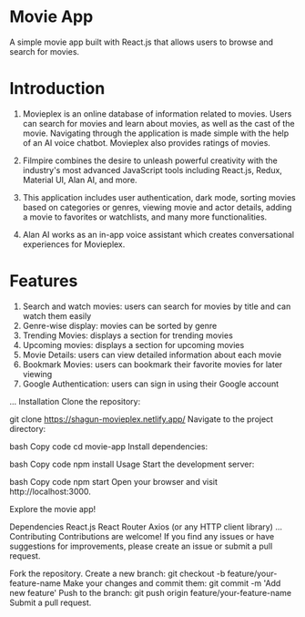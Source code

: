# Movie App
A simple movie app built with React.js that allows users to browse and search for movies.

# Introduction
1. Movieplex is an online database of information related to movies. Users can search for movies and learn about movies, as well as the cast of the movie. Navigating through the application is made simple with the help of an AI voice chatbot.  Movieplex also provides ratings of movies.

2. Filmpire combines the desire to unleash powerful creativity with the industry's most advanced JavaScript tools including React.js, Redux, Material UI, Alan AI, and more.

3. This application includes user authentication, dark mode, sorting movies based on categories or genres, viewing movie and actor details, adding a movie to favorites or watchlists, and many more functionalities.

4. Alan AI works as an in-app voice assistant which creates conversational experiences for  Movieplex.

# Features
1. Search and watch movies: users can search for movies by title and can watch them easily
2. Genre-wise display: movies can be sorted by genre
3. Trending Movies: displays a section for trending movies
4. Upcoming movies: displays a section for upcoming movies
5. Movie Details: users can view detailed information about each movie
6. Bookmark Movies: users can bookmark their favorite movies for later viewing
7. Google Authentication: users can sign in using their Google account

...
Installation
Clone the repository:

git clone https://shagun-movieplex.netlify.app/
Navigate to the project directory:

bash Copy code cd movie-app Install dependencies:

bash Copy code npm install Usage Start the development server:

bash Copy code npm start Open your browser and visit http://localhost:3000.

Explore the movie app!

Dependencies React.js React Router Axios (or any HTTP client library) ... Contributing Contributions are welcome! If you find any issues or have suggestions for improvements, please create an issue or submit a pull request.

Fork the repository. Create a new branch: git checkout -b feature/your-feature-name Make your changes and commit them: git commit -m 'Add new feature' Push to the branch: git push origin feature/your-feature-name Submit a pull request.
